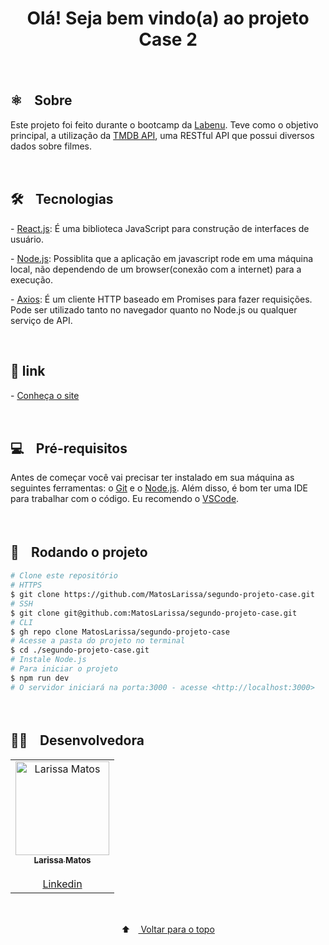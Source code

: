 <h1 align="center" color="069bfb">
  <span color="red">Olá! Seja bem vindo(a) ao projeto Case 2 </span>
<br /> <br />

<!-- <p align="center">
  <img src="https://media3.giphy.com/media/1244FhGdjBNQ2c/giphy.gif?cid=790b7611087ebacae4083c938e3e6b0cd1ca6258b2df54e7&rid=giphy.gif&ct=s" alt="Logo">
</p> -->
 <h2>⚛️ﾠSobre</h2>
 <p>Este projeto foi feito durante o bootcamp da <a href="https://www.labenu.com.br/quem-somos" target="_blank">Labenu</a>.  
 Teve como o objetivo principal, a utilização da <a href="https://www.themoviedb.org/documentation/api" target="_blank"> TMDB API</a>, uma RESTful API que possui diversos dados sobre filmes.
</p><br/>
  
  <h2> 🛠️ﾠTecnologias</h2>
<p> - <a href="https://pt-br.reactjs.org/" target="_blank">React.js</a>: É uma biblioteca JavaScript para construção de interfaces de usuário.</p>
  <p> - <a href="https://nodejs.org/en/" target="_blank">Node.js</a>: Possiblita que a aplicação em javascript rode em uma máquina local, não dependendo de um browser(conexão com a internet) para a execução.</p>
    <p> - <a href="https://axios-http.com/ptbr/docs/intro" target="_blank">Axios</a>: É um cliente HTTP baseado em Promises para fazer requisições. Pode ser utilizado tanto no navegador quanto no Node.js ou qualquer serviço de API.</p>
  <br/>

<!-- <h2> 🖼️ﾠPreview</h2>
<p align="center">
  <img src="" alt="Preview">
  </p>
<br/> -->
  
  <h2> 🔗 link </h2>
 <p>- <a href="http://case2.surge.sh/" target="_blank">Conheça o site</a></p><br/>
  
<h2> 💻ﾠPré-requisitos </h2>

<p>Antes de começar você vai precisar ter instalado em sua máquina as seguintes ferramentas: o <a href="https://git-scm.com" target="_blank">Git</a> e o <a href="https://nodejs.org/en/" target="_blank">Node.js</a>.
Além disso, é bom ter uma IDE para trabalhar com o código. Eu recomendo o <a href="https://code.visualstudio.com" target="_blank">VSCode</a>.</p><br/>
  
  <h2> 🚀ﾠRodando o projeto </h2>

```bash
# Clone este repositório
# HTTPS
$ git clone https://github.com/MatosLarissa/segundo-projeto-case.git
# SSH
$ git clone git@github.com:MatosLarissa/segundo-projeto-case.git
# CLI
$ gh repo clone MatosLarissa/segundo-projeto-case
# Acesse a pasta do projeto no terminal
$ cd ./segundo-projeto-case.git
# Instale Node.js
# Para iniciar o projeto
$ npm run dev
# O servidor iniciará na porta:3000 - acesse <http://localhost:3000>
```
<br/>
  
<h2>🧑‍💻ﾠDesenvolvedora</h2>
<table align="center">
  <tr>
     <td align="center"><a href="https://github.com/MatosLarissa" target="_blank">
      <img src="https://avatars.githubusercontent.com/u/63737673?v=4" width="150px" alt="Larissa Matos"/>
      <br />
      <sub><b>Larissa Matos</b></sub><br/><br/>
      <sub><a href="https://www.linkedin.com/in/larissa-matos-b5aa93127/" target="_blank">Linkedin</a></sub>
      <br />
    </td>
</table>
<br/>
  
<p align="center">
  ⬆ﾠ<a href="#top"> Voltar para o topo</a>
</p>
